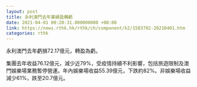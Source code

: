 ```yaml
---
layout: post
title: 永利澳門去年業績盈轉虧
date: 2021-04-01 00:20:31.000000000 +08:00
link: https://news.rthk.hk/rthk/ch/component/k2/1583702-20210401.htm
categories: rthk
---
```


永利澳門去年虧損72.17億元，轉盈為虧。

集團去年收益76.12億元，減少近79%，受疫情持續不利影響，包括旅遊限制及澳門娛樂場業務暫停營運。年內娛樂場收益55.39億元，下跌約82%。非娛樂場收益減少61%，跌至20.7億元。
